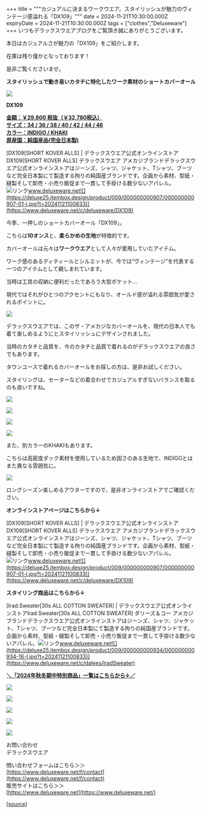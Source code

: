+++
title = """カジュアルに決まるワークウエア。スタイリッシュが魅力のヴィンテージ感溢れる「DX109」"""
date = 2024-11-21T10:30:00.000Z
expiryDate = 2024-11-21T10:30:00.000Z
tags = ["clothes","Deluxeware"]
+++
いつもデラックスウエアブログをご覧頂き誠にありがとうございます。

本日はカジュアルさが魅力の「DX109」をご紹介します。

在庫は残り僅かとなっております！

是非ご覧くださいませ。

**スタイリッシュで動き易いカタチに特化したワーク素材のショートカバーオール**

**[![](https://stat.ameba.jp/user_images/20241121/15/deluxeware/88/a8/j/o1199159815512581876.jpg)](https://stat.ameba.jp/user_images/20241121/15/deluxeware/88/a8/j/o1199159815512581876.jpg)**

**DX109**

**[金額：￥29,800 税抜（￥32,780税込）](https://www.deluxeware.net/c/deluxeware/DX109)  
[サイズ：34 / 36 / 38 / 40 / 42 / 44 / 46](https://www.deluxeware.net/c/deluxeware/DX109)  
[カラー：INDIGO / KHAKI](https://www.deluxeware.net/c/deluxeware/DX109)  
[原産国：純国産品(完全日本製)](https://www.deluxeware.net/c/deluxeware/DX109)**

[DX109\[SHORT KOVER ALLS\] | デラックスウエア公式オンラインストアDX109\[SHORT KOVER ALLS\] デラックスウエア アメカジブランドデラックスウエア公式オンラインストアはジーンズ、シャツ、ジャケット、Tシャツ、ブーツなど完全日本製にて製造する拘りの純国産ブランドです。企画から素材、型紙・縫製そして卸売・小売り販促まで一貫して手掛ける数少ないアパレル。![リンク](https://c.stat100.ameba.jp/ameblo/symbols/v3.20.0/svg/gray/editor_link.svg)www.deluxeware.net![](https://deluxe25.itembox.design/product/009/000000000907/000000000907-01-l.jpg?t=20241121100833)](https://www.deluxeware.net/c/deluxeware/DX109)

今季、一押しのショートカバーオール「DX109」。

こちらは**10オンス**と、**柔らかめの生地**が特徴的です。

カバーオールは元々は**ワークウエア**として人々が愛用していたアイテム。

ワーク感のあるディティールとシルエットが、今では”ヴィンテージ”を代表する一つのアイテムとして親しまれています。

当時は工具の収納に便利だったであろう大型ポケット…

現代ではそれがひとつのアクセントにもなり、オールド感が溢れる雰囲気が愛されるポイントに。

![](https://deluxe25.itembox.design/product/009/000000000907/000000000907-05-l.jpg?t=20241121100833)

デラックスウエアでは、このザ・アメカジなカバーオールを、現代の日本人でも着て楽しめるようにとスタイリッシュにデザインされました。

当時のカタチと品質を、今のカタチと品質で着れるのがデラックスウエアの良さでもあります。

タウンユースで着れるカバーオールをお探しの方は、是非お試しください。

スタイリングは、セーターなどの着合わせでカジュアルすぎないバランスを取るのも良いですね。

[![](https://stat.ameba.jp/user_images/20241121/15/deluxeware/b2/8a/j/o1199159815512581888.jpg)](https://stat.ameba.jp/user_images/20241121/15/deluxeware/b2/8a/j/o1199159815512581888.jpg)

[![](https://stat.ameba.jp/user_images/20241121/15/deluxeware/c2/b1/j/o1199159815512581885.jpg)](https://stat.ameba.jp/user_images/20241121/15/deluxeware/c2/b1/j/o1199159815512581885.jpg)

[![](https://stat.ameba.jp/user_images/20241121/15/deluxeware/87/82/j/o1199159815512581881.jpg)](https://stat.ameba.jp/user_images/20241121/15/deluxeware/87/82/j/o1199159815512581881.jpg)

[![](https://stat.ameba.jp/user_images/20241121/15/deluxeware/4b/06/j/o1199159815512581882.jpg)](https://stat.ameba.jp/user_images/20241121/15/deluxeware/4b/06/j/o1199159815512581882.jpg)

また、別カラーのKHAKIもあります。

こちらは高密度ダック素材を使用しているため固さのある生地で、INDIGOとはまた異なる雰囲気に。

[![](https://stat.ameba.jp/user_images/20241115/13/deluxeware/9f/0e/j/o1124140615510230850.jpg)](https://stat.ameba.jp/user_images/20241115/13/deluxeware/9f/0e/j/o1124140615510230850.jpg)

ロングシーズン楽しめるアウターですので、是非オンラインストアでご確認ください。

**オンラインストアページはこちらから↓**

[DX109\[SHORT KOVER ALLS\] | デラックスウエア公式オンラインストアDX109\[SHORT KOVER ALLS\] デラックスウエア アメカジブランドデラックスウエア公式オンラインストアはジーンズ、シャツ、ジャケット、Tシャツ、ブーツなど完全日本製にて製造する拘りの純国産ブランドです。企画から素材、型紙・縫製そして卸売・小売り販促まで一貫して手掛ける数少ないアパレル。![リンク](https://c.stat100.ameba.jp/ameblo/symbols/v3.20.0/svg/gray/editor_link.svg)www.deluxeware.net![](https://deluxe25.itembox.design/product/009/000000000907/000000000907-01-l.jpg?t=20241121100833)](https://www.deluxeware.net/c/deluxeware/DX109)

**スタイリング商品はこちらから↓**

[Irad.Sweater\[30s ALL COTTON SWEATER\] | デラックスウエア公式オンラインストアIrad.Sweater\[30s ALL COTTON SWEATER\] ダリーズ＆コー アメカジブランドデラックスウエア公式オンラインストアはジーンズ、シャツ、ジャケット、Tシャツ、ブーツなど完全日本製にて製造する拘りの純国産ブランドです。企画から素材、型紙・縫製そして卸売・小売り販促まで一貫して手掛ける数少ないアパレル。![リンク](https://c.stat100.ameba.jp/ameblo/symbols/v3.20.0/svg/gray/editor_link.svg)www.deluxeware.net![](https://deluxe25.itembox.design/product/009/000000000934/000000000934-16-l.jpg?t=20241121100833)](https://www.deluxeware.net/c/dalees/IradSweater)

[**＼「2024年秋冬期中特別商品」一覧はこちらから↓／**](https://www.deluxeware.net/c/2024FWreserveall2)

[![](https://stat.ameba.jp/user_images/20241116/15/deluxeware/da/96/j/o0800080015510646428.jpg?caw=800)](https://www.deluxeware.net/c/2024FWreserveall2)

[![](https://stat.ameba.jp/user_images/20241116/16/deluxeware/4a/05/j/o1200050015510661447.jpg?caw=800)](https://www.deluxeware.net/c/deluxeware/D-26)

[![](https://stat.ameba.jp/user_images/20240315/15/deluxeware/04/7f/j/o0800026015413271803.jpg?caw=800)](https://www.instagram.com/deluxeware/?hl=ja)

[![](https://stat.ameba.jp/user_images/20220415/12/deluxeware/3b/ce/j/o0800026015103175481.jpg?caw=800)](https://www.deluxeware.net/f/headstore)

[![](https://stat.ameba.jp/user_images/20220415/12/deluxeware/d7/c6/j/o0800026015103175487.jpg?caw=800)](https://www.deluxeware.net/)

お問い合わせ  
デラックスウエア

問い合わせフォームはこちら＞＞  
[https://www.deluxeware.net/f/contact](https://www.deluxeware.net/f/contact)  
販売サイトはこちら＞＞  
[https://www.deluxeware.net](https://www.deluxeware.net/)

[[source]](https://ameblo.jp/deluxeware/entry-12875835880.html)
